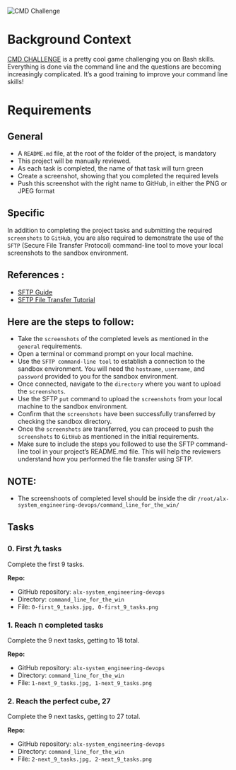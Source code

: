 ![CMD Challenge](https://s3.amazonaws.com/intranet-projects-files/holbertonschool-sysadmin_devops/324/06AChAO.png)

# Background Context

[CMD CHALLENGE](https://cmdchallenge.com/) is a pretty cool game challenging you on Bash skills. Everything is done via the command line and the questions are becoming increasingly complicated. It’s a good training to improve your command line skills!

# Requirements

## General
- A `README.md` file, at the root of the folder of the project, is mandatory
- This project will be manually reviewed.
- As each task is completed, the name of that task will turn green
- Create a screenshot, showing that you completed the required levels
- Push this screenshot with the right name to GitHub, in either the PNG or JPEG format

## Specific
In addition to completing the project tasks and submitting the required `screenshots` to `GitHub`, you are also required to demonstrate the use of the `SFTP` (Secure File Transfer Protocol) command-line tool to move your local screenshots to the sandbox environment.

## References :
- [SFTP Guide](https://intranet.alxswe.com/rltoken/OwMT_ctWdMI7L6JFzLvVKQ)
- [SFTP File Transfer Tutorial](https://intranet.alxswe.com/rltoken/aTKBzKWZ5EI-qZjJVblUzg)

## Here are the steps to follow:
- Take the `screenshots` of the completed levels as mentioned in the `general` requirements.
- Open a terminal or command prompt on your local machine.
- Use the `SFTP command-line tool` to establish a connection to the sandbox environment. You will need the `hostname`, `username`, and `password` provided to you for the sandbox environment.
- Once connected, navigate to the `directory` where you want to upload the `screenshots`.
- Use the SFTP `put` command to upload the `screenshots` from your local machine to the sandbox environment.
- Confirm that the `screenshots` have been successfully transferred by checking the sandbox directory.
- Once the `screenshots` are transferred, you can proceed to push the `screenshots` to `GitHub` as mentioned in the initial requirements.
- Make sure to include the steps you followed to use the SFTP command-line tool in your project’s README.md file. This will help the reviewers understand how you performed the file transfer using SFTP.

## NOTE:
- The screenshoots of completed level should be inside the dir `/root/alx-system_engineering-devops/command_line_for_the_win/`

## Tasks

### 0. First 九 tasks

Complete the first 9 tasks.

**Repo:**
- GitHub repository: `alx-system_engineering-devops`
- Directory: `command_line_for_the_win`
- File: `0-first_9_tasks.jpg, 0-first_9_tasks.png`

### 1. Reach ח completed tasks

Complete the 9 next tasks, getting to 18 total.

**Repo:**
- GitHub repository: `alx-system_engineering-devops`
- Directory: `command_line_for_the_win`
- File: `1-next_9_tasks.jpg, 1-next_9_tasks.png`

### 2. Reach the perfect cube, 27

Complete the 9 next tasks, getting to 27 total.

**Repo:**
- GitHub repository: `alx-system_engineering-devops`
- Directory: `command_line_for_the_win`
- File: `2-next_9_tasks.jpg, 2-next_9_tasks.png`
